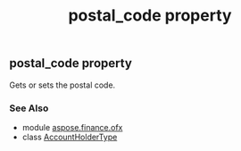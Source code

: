﻿---
title: postal_code property
second_title: Aspose.Finance for Python via .NET API References
description: 
type: docs
weight: 150
url: /python-net/aspose.finance.ofx/accountholdertype/postal_code/
is_root: false
---

## postal_code property


Gets or sets the postal code.

### See Also
* module [aspose.finance.ofx](../../)
* class [AccountHolderType](/finance/python-net/aspose.finance.ofx/accountholdertype)
